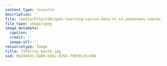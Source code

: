 ```yaml
---
content_type: resource
description: ''
file: /media/https%3A/open-learning-course-data-rc.s3.amazonaws.com/ec-721-wheelchair-design-in-developing-countries-spring-2009/0b244631da80b0bc87647d6f8c25c48b_11Palray_bent6.jpg
file_type: image/jpeg
image_metadata:
  caption: ''
  credit: ''
  image-alt: ''
resourcetype: Image
title: 11Palray_bent6.jpg
uid: 0b244631-da80-b0bc-8764-7d6f8c25c48b
---
```


